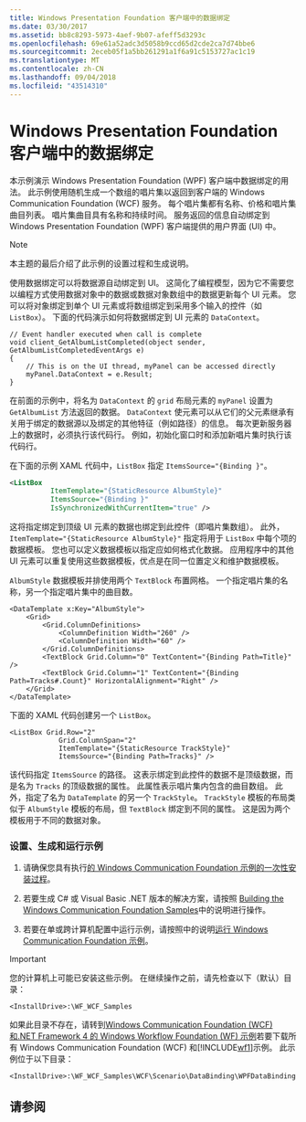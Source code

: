 ```yaml
---
title: Windows Presentation Foundation 客户端中的数据绑定
ms.date: 03/30/2017
ms.assetid: bb8c8293-5973-4aef-9b07-afeff5d3293c
ms.openlocfilehash: 69e61a52adc3d5058b9ccd65d2cde2ca7d74bbe6
ms.sourcegitcommit: 2eceb05f1a5bb261291a1f6a91c5153727ac1c19
ms.translationtype: MT
ms.contentlocale: zh-CN
ms.lasthandoff: 09/04/2018
ms.locfileid: "43514310"
---
```

# <a name="data-binding-in-a-windows-presentation-foundation-client"></a>Windows Presentation Foundation 客户端中的数据绑定
本示例演示 Windows Presentation Foundation (WPF) 客户端中数据绑定的用法。 此示例使用随机生成一个数组的唱片集以返回到客户端的 Windows Communication Foundation (WCF) 服务。 每个唱片集都有名称、价格和唱片集曲目列表。 唱片集曲目具有名称和持续时间。 服务返回的信息自动绑定到 Windows Presentation Foundation (WPF) 客户端提供的用户界面 (UI) 中。  
  
> [!NOTE]
>  本主题的最后介绍了此示例的设置过程和生成说明。  
  
 使用数据绑定可以将数据源自动绑定到 UI。 这简化了编程模型，因为它不需要您以编程方式使用数据对象中的数据或数据对象数组中的数据更新每个 UI 元素。 您可以将对象绑定到单个 UI 元素或将数组绑定到采用多个输入的控件（如 `ListBox`）。 下面的代码演示如何将数据绑定到 UI 元素的 `DataContext`。  
  
```  
// Event handler executed when call is complete  
void client_GetAlbumListCompleted(object sender, GetAlbumListCompletedEventArgs e)  
{  
    // This is on the UI thread, myPanel can be accessed directly  
    myPanel.DataContext = e.Result;   
}  
```  
  
 在前面的示例中，将名为 `DataContext` 的 `grid` 布局元素的 `myPanel` 设置为 `GetAlbumList` 方法返回的数据。 `DataContext` 使元素可以从它们的父元素继承有关用于绑定的数据源以及绑定的其他特征（例如路径）的信息。 每次更新服务器上的数据时，必须执行该代码行。 例如，初始化窗口时和添加新唱片集时执行该代码行。  
  
 在下面的示例 XAML 代码中，`ListBox` 指定 `ItemsSource="{Binding }"`。  
  
```xml  
<ListBox   
          ItemTemplate="{StaticResource AlbumStyle}"  
          ItemsSource="{Binding }"   
          IsSynchronizedWithCurrentItem="true" />  
```  
  
 这将指定绑定到顶级 UI 元素的数据也绑定到此控件（即唱片集数组）。 此外，`ItemTemplate="{StaticResource AlbumStyle}"` 指定将用于 `ListBox` 中每个项的数据模板。 您也可以定义数据模板以指定应如何格式化数据。 应用程序中的其他 UI 元素可以重复使用这些数据模板，优点是在同一位置定义和维护数据模板。  
  
 `AlbumStyle` 数据模板并排使用两个 `TextBlock` 布置网格。 一个指定唱片集的名称，另一个指定唱片集中的曲目数。  
  
```xaml  
<DataTemplate x:Key="AlbumStyle">  
    <Grid>  
        <Grid.ColumnDefinitions>  
            <ColumnDefinition Width="260" />  
            <ColumnDefinition Width="60" />  
        </Grid.ColumnDefinitions>  
        <TextBlock Grid.Column="0" TextContent="{Binding Path=Title}" />  
        <TextBlock Grid.Column="1" TextContent="{Binding Path=Tracks#.Count}" HorizontalAlignment="Right" />  
    </Grid>  
</DataTemplate>  
```  
  
 下面的 XAML 代码创建另一个 `ListBox`。  
  
```xaml  
<ListBox Grid.Row="2"   
            Grid.ColumnSpan="2"   
            ItemTemplate="{StaticResource TrackStyle}"  
            ItemsSource="{Binding Path=Tracks}" />  
```  
  
 该代码指定 `ItemsSource` 的路径。 这表示绑定到此控件的数据不是顶级数据，而是名为 `Tracks` 的顶级数据的属性。 此属性表示唱片集内包含的曲目数组。 此外，指定了名为 `DataTemplate` 的另一个 `TrackStyle`。 `TrackStyle` 模板的布局类似于 `AlbumStyle` 模板的布局，但 `TextBlock` 绑定到不同的属性。 这是因为两个模板用于不同的数据对象。  
  
### <a name="to-set-up-build-and-run-the-sample"></a>设置、生成和运行示例  
  
1.  请确保您具有执行[的 Windows Communication Foundation 示例的一次性安装过程](../../../../docs/framework/wcf/samples/one-time-setup-procedure-for-the-wcf-samples.md)。  
  
2.  若要生成 C# 或 Visual Basic .NET 版本的解决方案，请按照 [Building the Windows Communication Foundation Samples](../../../../docs/framework/wcf/samples/building-the-samples.md)中的说明进行操作。  
  
3.  若要在单或跨计算机配置中运行示例，请按照中的说明[运行 Windows Communication Foundation 示例](../../../../docs/framework/wcf/samples/running-the-samples.md)。  
  
> [!IMPORTANT]
>  您的计算机上可能已安装这些示例。 在继续操作之前，请先检查以下（默认）目录：  
>   
>  `<InstallDrive>:\WF_WCF_Samples`  
>   
>  如果此目录不存在，请转到[Windows Communication Foundation (WCF) 和.NET Framework 4 的 Windows Workflow Foundation (WF) 示例](https://go.microsoft.com/fwlink/?LinkId=150780)若要下载所有 Windows Communication Foundation (WCF) 和[!INCLUDE[wf1](../../../../includes/wf1-md.md)]示例。 此示例位于以下目录：  
>   
>  `<InstallDrive>:\WF_WCF_Samples\WCF\Scenario\DataBinding\WPFDataBinding`  
  
## <a name="see-also"></a>请参阅
